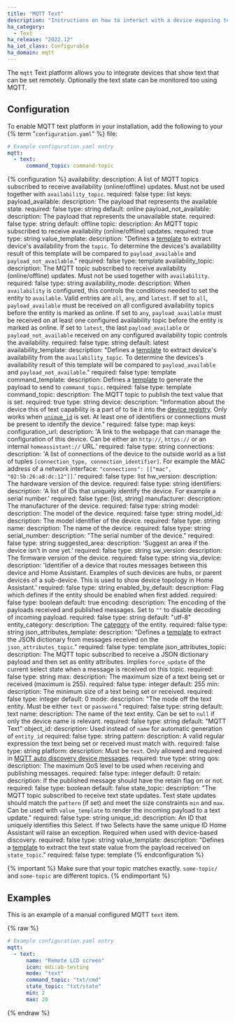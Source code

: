 ```yaml
---
title: "MQTT Text"
description: "Instructions on how to interact with a device exposing text capability through MQTT from within Home Assistant."
ha_category:
  - Text
ha_release: "2022.12"
ha_iot_class: Configurable
ha_domain: mqtt
---
```


The `mqtt` Text platform allows you to integrate devices that show text that can be set remotely. Optionally the text state can be monitored too using MQTT.

## Configuration

To enable MQTT text platform in your installation, add the following to your {% term "`configuration.yaml`" %} file:

```yaml
# Example configuration.yaml entry
mqtt:
  - text:
      command_topic: command-topic
```

{% configuration %}
availability:
  description: A list of MQTT topics subscribed to receive availability (online/offline) updates. Must not be used together with `availability_topic`.
  required: false
  type: list
  keys:
    payload_available:
      description: The payload that represents the available state.
      required: false
      type: string
      default: online
    payload_not_available:
      description: The payload that represents the unavailable state.
      required: false
      type: string
      default: offline
    topic:
      description: An MQTT topic subscribed to receive availability (online/offline) updates.
      required: true
      type: string
    value_template:
      description: "Defines a [template](/docs/configuration/templating/#using-templates-with-the-mqtt-integration) to extract device's availability from the `topic`. To determine the devices's availability result of this template will be compared to `payload_available` and `payload_not_available`."
      required: false
      type: template
availability_topic:
  description: The MQTT topic subscribed to receive availability (online/offline) updates. Must not be used together with `availability`.
  required: false
  type: string
availability_mode:
   description: When `availability` is configured, this controls the conditions needed to set the entity to `available`. Valid entries are `all`, `any`, and `latest`. If set to `all`, `payload_available` must be received on all configured availability topics before the entity is marked as online. If set to `any`, `payload_available` must be received on at least one configured availability topic before the entity is marked as online. If set to `latest`, the last `payload_available` or `payload_not_available` received on any configured availability topic controls the availability.
   required: false
   type: string
   default: latest
availability_template:
  description: "Defines a [template](/docs/configuration/templating/#using-templates-with-the-mqtt-integration) to extract device's availability from the `availability_topic`. To determine the devices's availability result of this template will be compared to `payload_available` and `payload_not_available`."
  required: false
  type: template
command_template:
  description: Defines a [template](/docs/configuration/templating/#using-templates-with-the-mqtt-integration) to generate the payload to send to `command_topic`.
  required: false
  type: template
command_topic:
  description: The MQTT topic to publish the text value that is set.
  required: true
  type: string
device:
  description: "Information about the device this of text capability is a part of to tie it into the [device registry](https://developers.home-assistant.io/docs/en/device_registry_index.html). Only works when [`unique_id`](#unique_id) is set. At least one of identifiers or connections must be present to identify the device."
  required: false
  type: map
  keys:
    configuration_url:
      description: 'A link to the webpage that can manage the configuration of this device. Can be either an `http://`, `https://` or an internal `homeassistant://` URL.'
      required: false
      type: string
    connections:
      description: 'A list of connections of the device to the outside world as a list of tuples `[connection_type, connection_identifier]`. For example the MAC address of a network interface: `"connections": [["mac", "02:5b:26:a8:dc:12"]]`.'
      required: false
      type: list
    hw_version:
      description: The hardware version of the device.
      required: false
      type: string
    identifiers:
      description: 'A list of IDs that uniquely identify the device. For example a serial number.'
      required: false
      type: [list, string]
    manufacturer:
      description: The manufacturer of the device.
      required: false
      type: string
    model:
      description: The model of the device.
      required: false
      type: string
    model_id:
      description: The model identifier of the device.
      required: false
      type: string
    name:
      description: The name of the device.
      required: false
      type: string
    serial_number:
      description: "The serial number of the device."
      required: false
      type: string
    suggested_area:
      description: 'Suggest an area if the device isn’t in one yet.'
      required: false
      type: string
    sw_version:
      description: The firmware version of the device.
      required: false
      type: string
    via_device:
      description: 'Identifier of a device that routes messages between this device and Home Assistant. Examples of such devices are hubs, or parent devices of a sub-device. This is used to show device topology in Home Assistant.'
      required: false
      type: string
enabled_by_default:
  description: Flag which defines if the entity should be enabled when first added.
  required: false
  type: boolean
  default: true
encoding:
  description: The encoding of the payloads received and published messages. Set to `""` to disable decoding of incoming payload.
  required: false
  type: string
  default: "utf-8"
entity_category:
  description: The [category](https://developers.home-assistant.io/docs/core/entity#generic-properties) of the entity.
  required: false
  type: string
json_attributes_template:
  description: "Defines a [template](/docs/configuration/templating/#using-templates-with-the-mqtt-integration) to extract the JSON dictionary from messages received on the `json_attributes_topic`."
  required: false
  type: template
json_attributes_topic:
  description: The MQTT topic subscribed to receive a JSON dictionary payload and then set as entity attributes. Implies `force_update` of the current select state when a message is received on this topic.
  required: false
  type: string
max:
  description: The maximum size of a text being set or received (maximum is 255).
  required: false
  type: integer
  default: 255
min:
  description: The minimum size of a text being set or received.
  required: false
  type: integer
  default: 0
mode:
  description: "The mode off the text entity. Must be either `text` or `password`."
  required: false
  type: string
  default: text
name:
  description: The name of the text entity. Can be set to `null` if only the device name is relevant.
  required: false
  type: string
  default: "MQTT Text"
object_id:
  description: Used instead of `name` for automatic generation of `entity_id`
  required: false
  type: string
pattern:
  description: A valid regular expression the text being set or received must match with.
  required: false
  type: string
platform:
  description: Must be `text`. Only allowed and required in [MQTT auto discovery device messages](/integrations/mqtt/#device-discovery-payload).
  required: true
  type: string
qos:
  description: The maximum QoS level to be used when receiving and publishing messages.
  required: false
  type: integer
  default: 0
retain:
  description: If the published message should have the retain flag on or not.
  required: false
  type: boolean
  default: false
state_topic:
  description: "The MQTT topic subscribed to receive text state updates. Text state updates should match the `pattern` (if set) and meet the size constraints `min` and `max`. Can be used with `value_template` to render the incoming payload to a text update."
  required: false
  type: string
unique_id:
  description: An ID that uniquely identifies this Select. If two Selects have the same unique ID Home Assistant will raise an exception. Required when used with device-based discovery.
  required: false
  type: string
value_template:
  description: "Defines a [template](/docs/configuration/templating/#using-templates-with-the-mqtt-integration) to extract the text state value from the payload received on `state_topic`."
  required: false
  type: template
{% endconfiguration %}

{% important %}
Make sure that your topic matches exactly. `some-topic/` and `some-topic` are different topics.
{% endimportant %}

## Examples

This is an example of a manual configured MQTT `text` item.

{% raw %}

```yaml
# Example configuration.yaml entry
mqtt:
  - text:
      name: "Remote LCD screen"
      icon: mdi:ab-testing
      mode: "text"
      command_topic: "txt/cmd"
      state_topic: "txt/state"
      min: 2
      max: 20
```

{% endraw %}
